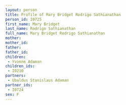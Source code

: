 ```yaml
---
layout: person
title: Profile of Mary Bridget Rodrigo Sathianathan
person_id: I0725
first_name: Mary Bridget
last_name: Rodrigo Sathianathan
full_name: Mary Bridget Rodrigo Sathianathan
mother: 
mother_id: 
father: 
father_id: 
children:
 - Yvonne Adaman
children_ids:
 - I0210
partners:
 - Ubaldus Stanislaus Adaman
partner_ids:
 - I0724
sex: F
---
```


